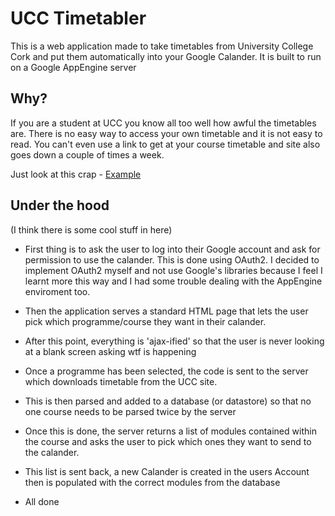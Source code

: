 UCC Timetabler
==============

This is a web application made to take timetables from University College Cork and put them automatically into your Google Calander. It is built to run on a Google AppEngine server

Why?
----

If you are a student at UCC you know all too well how awful the timetables are. There is no easy way to access your own timetable and it is not easy to read. You can't even use a link to get at your course timetable and site also goes down a couple of times a week. 

Just look at this crap - [Example](https://github.com/MarkDunne/ucc-timetabler/blob/master/example.html)

Under the hood
------------

(I think there is some cool stuff in here)

* First thing is to ask the user to log into their Google account and ask for permission to use the calander. This is done using OAuth2. I decided to implement OAuth2 myself and not use Google's libraries because I feel I learnt more this way and I had some trouble dealing with the AppEngine enviroment too.

* Then the application serves a standard HTML page that lets the user pick which programme/course they want in their calander.

* After this point, everything is 'ajax-ified' so that the user is never looking at a blank screen asking wtf is happening

* Once a programme has been selected, the code is sent to the server which downloads timetable from the UCC site.

* This is then parsed and added to a database (or datastore) so that no one course needs to be parsed twice by the server

* Once this is done, the server returns a list of modules contained within the course and asks the user to pick which ones they want to send to the calander.

* This list is sent back, a new Calander is created in the users Account then is populated with the correct modules from the database

* All done
